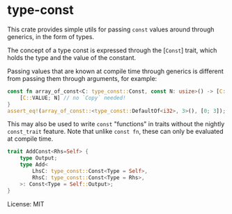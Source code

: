 # type-const

This crate provides simple utils for passing `const` values around through generics,
in the form of types.

The concept of a type const is expressed through the [`Const`] trait, which holds the type and
the value of the constant.

Passing values that are known at compile time through generics is different from passing
them through arguments, for example:
```rust
const fn array_of_const<C: type_const::Const, const N: usize>() -> [C::Type; N] {
    [C::VALUE; N] // no `Copy` needed!
}
assert_eq!(array_of_const::<type_const::DefaultOf<i32>, 3>(), [0; 3]);
```

This may also be used to write `const` "functions" in traits without the nightly
`const_trait` feature. Note that unlike `const fn`, these can only be evaluated at compile
time.
```rust
trait AddConst<Rhs=Self> {
    type Output;
    type Add<
        LhsC: type_const::Const<Type = Self>,
        RhsC: type_const::Const<Type = Rhs>,
    >: Const<Type = Self::Output>;
}
```

License: MIT
